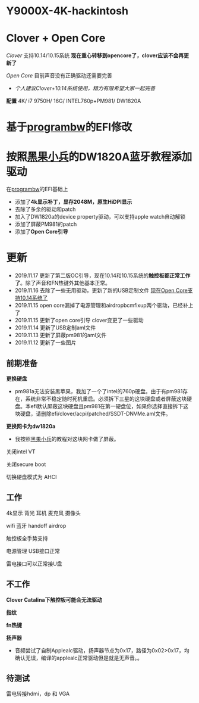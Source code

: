 # Y9000X-4K-hackintosh
# Clover + Open Core

*Clover* 支持10.14/10.15系统 **现在重心转移到opencore了，clover应该不会再更新了**

*Open Core* 目前声音没有正确驱动还需要完善

* *个人建议Clover+10.14系统使用，精力有限希望大家一起完善*

**配置** 4K/ i7 9750H/ 16G/ INTEL760p+PM981/ DW1820A

# 基于[programbw](https://github.com/programbw/y9000x)的EFI修改
# 按照[黑果小兵](https://blog.daliansky.net/DW1820A_BCM94350ZAE-driver-inserts-the-correct-posture.html)的DW1820A蓝牙教程添加驱动

在[programbw](https://github.com/programbw/y9000x)的EFI基础上

* 添加了**4k显示补丁，显存2048M，原生HiDPI显示**
* 去除了多余的驱动和patch
* 加入了DW1820a的device property驱动，可以支持apple watch自动解锁 
* 添加了屏蔽PM981的patch
* 添加了**Open Core引导**

# 更新
* 2019.11.17 更新了第二版OC引导，现在10.14和10.15系统的**触控板都正常工作了**。除了声音和FN热键外其他基本正常。
* 2019.11.16 去除了一些无用驱动，更新了新的USB定制文件 [现在Open Core支持10.14系统了](https://github.com/hsd815/Y9000X-4K-hackintosh/edit/)
* 2019.11.15 open core漏掉了电源管理和airdropbcmfixup两个驱动，已经补上了
* 2019.11.15 更新了open core引导 clover变更了一些驱动
* 2019.11.14 更新了USB定制aml文件
* 2019.11.13 更新了屏蔽pm981的aml文件
* 2019.11.12 更新了一些图片




前期准备
---

**更换硬盘**

* pm981a无法安装黑苹果，我加了一个了intel的760p硬盘。由于有pm981存在，系统非常不稳定随时死机重启。必须拆下三星的这块硬盘或者屏蔽这块硬盘。本efi默认屏蔽这块硬盘且pm981在第一硬盘位，如果你选择直接拆下这块硬盘，请删除efi/clover/acpi/patched/SSDT-DNVMe.aml文件。

**更换网卡为dw1820a**

* 我按照[黑果小兵](https://blog.daliansky.net/DW1820A_BCM94350ZAE-driver-inserts-the-correct-posture.html)的教程对这块网卡做了屏蔽。

关闭intel VT

关闭secure boot

切换硬盘模式为 AHCI


工作
---

4k显示 背光 耳机 麦克风 摄像头

wifi 蓝牙 handoff airdrop

触控板全手势支持

电源管理 USB接口正常

雷电接口可以正常接U盘

不工作
---

**Clover Catalina下触控板可能会无法驱动**

**指纹**

**fn热键**

**扬声器**

* 音频尝试了自制Applealc驱动，扬声器节点为0x17，路径为0x02>0x17，均确认无误，编译的applealc正常驱动但是就是无声音。。

待测试
---

雷电转接hdmi，dp 和 VGA

